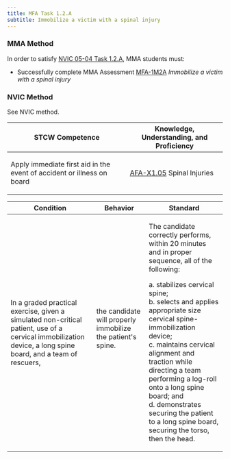 ```yaml
---
title: MFA Task 1.2.A 
subtitle: Immobilize a victim with a spinal injury
---
```



### MMA Method

In order to satisfy  [NVIC 05-04  Task  1.2.A](/stcw23/assets/images/nvic-05-04.pdf), MMA students must:

* Successfully complete MMA Assessment  [MFA-1M2A](MFA-1M2A) *Immobilize a victim with a spinal injury*


### NVIC Method

<a onclick="togglevisibility('nvic_methods')" >See NVIC method.</a>

<div id='nvic_methods' class='hide'>

<table>
<thead>
<tr>
<th class='forty'> STCW Competence </th>
<th class='sixty'> Knowledge, Understanding, and Proficiency </th>
</tr>
</thead>




<tbody>
<tr><td markdown='1'>

Apply immediate first aid in the event of accident or illness on board

</td><td markdown='1'>

[AFA-X1.05](../../tables/641.html#AFA-X1.05) Spinal Injuries

</td></tr>


</tbody>
</table>


<table>
<thead>
<tr><th class='twenty'>  Condition </th><th class='twenty'> Behavior </th><th  class='sixty'>Standard </th></tr>
</thead>
<tbody >



<tr><td markdown='1'>

In a graded practical exercise, given a simulated non-critical patient, use of a cervical immobilization device, a long spine board, and a team of  rescuers,

</td><td markdown='1'>

the candidate will properly immobilize the patient's spine.

<br>

<div class="tooltip">
<span class="tooltiptext">
</span>
</div>


</td><td markdown='1'>

The candidate correctly performs, within 20 minutes and in proper sequence, all of the following:

a. stabilizes cervical spine;  
b. selects and applies appropriate size cervical spine-immobilization device;  
c. maintains cervical alignment and traction while directing a team performing a log-roll onto a long spine board; and  
d. demonstrates securing the patient to a long spine board, securing the torso, then the head.

</td></tr>
</tbody>
</table>
</div>
